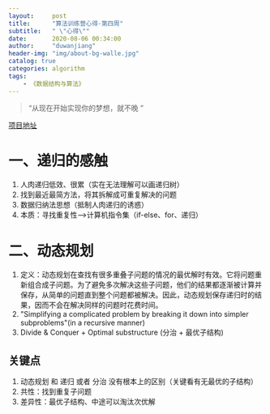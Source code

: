 ```yaml
---
layout: 	post
title: 		"算法训练营心得-第四周"
subtitle:	" \"心得\""
date:		2020-08-06 00:34:00
author:		"duwanjiang"
header-img:	"img/about-bg-walle.jpg"
catalog: true
categories: algorithm
tags:
    - 《数据结构与算法》
---
```


> “从现在开始实现你的梦想，就不晚 ”

[项目地址](https://github.com/duwanjiang/AlgorithmQIUZHAO)

# 一、递归的感触
1. 人肉递归低效、很累（实在无法理解可以画递归树）
2. 找到最近最简方法，将其拆解成可重复解决的问题
3. 数据归纳法思想（抵制人肉递归的诱惑）
4. 本质：寻找重复性-->计算机指令集（if-else、for、递归）
# 二、动态规划
1. 定义：动态规划在查找有很多重叠子问题的情况的最优解时有效。它将问题重新组合成子问题。为了避免多次解决这些子问题，他们的结果都逐渐被计算并保存，从简单的问题直到整个问题都被解决。因此，动态规划保存递归时的结果，因而不会在解决同样的问题时花费时间。
2. "Simplifying a complicated problem by breaking it down into simpler subproblems"(in a recursive manner)
3. Divide & Conquer + Optimal substructure (分治 + 最优子结构)
## 关键点
1. 动态规划 和 递归 或者 分治 没有根本上的区别（关键看有无最优的子结构）
2. 共性：找到重复子问题
3. 差异性：最优子结构、中途可以淘汰次优解